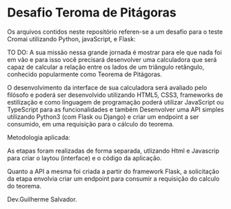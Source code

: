 # Desafio Teroma de Pitágoras

Os arquivos contidos neste repositório referen-se a um desafio para o teste Cromai utilizando Python, javaScript, e Flask:

TO DO:
A sua missão nessa grande jornada é mostrar para ele que nada foi em vão e para isso você precisará
desenvolver uma calculadora que será capaz de calcular a relação entre os lados de um triângulo
retângulo, conhecido popularmente como Teorema de Pitágoras.

O desenvolvimento da interface de sua calculadora será avaliado pelo filósofo e poderá ser
desenvolvido utilizando HTML5, CSS3, frameworks de estilização e como linguagem de programação
poderá utilizar JavaScript ou TypeScript para as funcionalidades e também
Desenvolver uma API simples utilizando Python3 (com Flask ou Django) e criar um endpoint a ser
consumido, em uma requisição para o cálculo do teorema.

Metodologia aplicada: 

As etapas foram realizadas de forma separada, utlizando Html e Javascrip para criar o laytou (interface) e o código da aplicação.

Quanto a API a mesma foi criada a partir do framework Flask, a solicitação da etapa envolvia criar um endpoint para consumir a requisição do calculo do teorema.

Dev.Guilherme Salvador.
